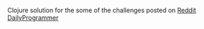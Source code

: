 Clojure solution for the some of the challenges posted on [Reddit DailyProgrammer](https://www.reddit.com/r/dailyprogrammer/)


